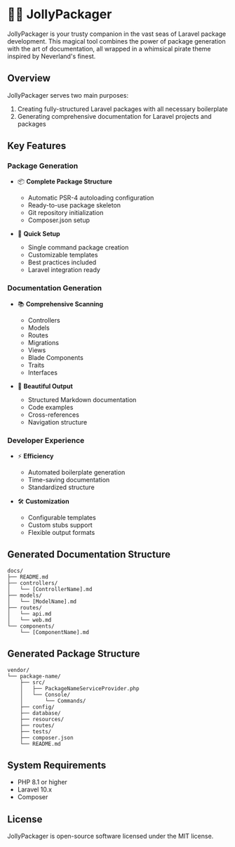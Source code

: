 # 🏴‍☠️ JollyPackager

JollyPackager is your trusty companion in the vast seas of Laravel package development. This magical tool combines the power of package generation with the art of documentation, all wrapped in a whimsical pirate theme inspired by Neverland's finest.

## Overview

JollyPackager serves two main purposes:

1. Creating fully-structured Laravel packages with all necessary boilerplate
2. Generating comprehensive documentation for Laravel projects and packages

## Key Features

### Package Generation

- 📦 **Complete Package Structure**
  - Automatic PSR-4 autoloading configuration
  - Ready-to-use package skeleton
  - Git repository initialization
  - Composer.json setup

- 🚀 **Quick Setup**
  - Single command package creation
  - Customizable templates
  - Best practices included
  - Laravel integration ready

### Documentation Generation

- 📚 **Comprehensive Scanning**
  - Controllers
  - Models
  - Routes
  - Migrations
  - Views
  - Blade Components
  - Traits
  - Interfaces

- 🎨 **Beautiful Output**
  - Structured Markdown documentation
  - Code examples
  - Cross-references
  - Navigation structure

### Developer Experience

- ⚡ **Efficiency**
  - Automated boilerplate generation
  - Time-saving documentation
  - Standardized structure

- 🛠️ **Customization**
  - Configurable templates
  - Custom stubs support
  - Flexible output formats

## Generated Documentation Structure

```
docs/
├── README.md
├── controllers/
│   └── [ControllerName].md
├── models/
│   └── [ModelName].md
├── routes/
│   └── api.md
│   └── web.md
└── components/
    └── [ComponentName].md
```

## Generated Package Structure

```
vendor/
└── package-name/
    ├── src/
    │   ├── PackageNameServiceProvider.php
    │   └── Console/
    │       └── Commands/
    ├── config/
    ├── database/
    ├── resources/
    ├── routes/
    ├── tests/
    ├── composer.json
    └── README.md
```

## System Requirements

- PHP 8.1 or higher
- Laravel 10.x
- Composer

## License

JollyPackager is open-source software licensed under the MIT license.
